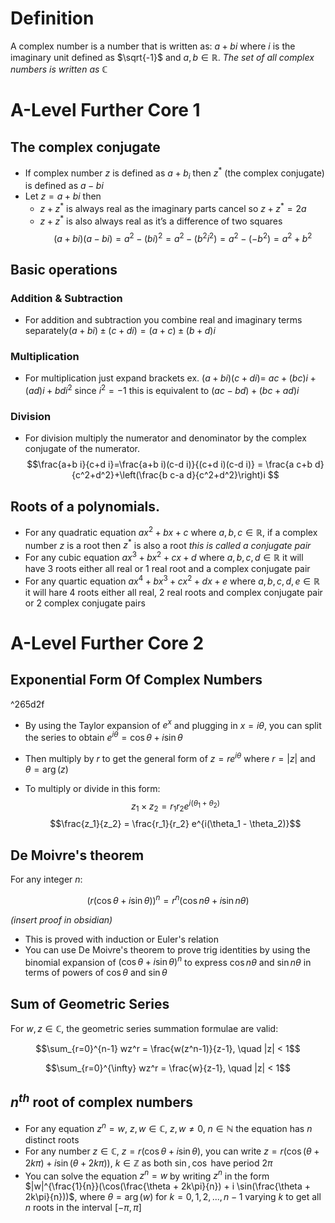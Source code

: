 # Definition
A complex number is a number that is written as: $a+b i$ where $i$ is the imaginary unit defined as $\sqrt{-1}$ and $a, b \in \mathbb{R}$. *The set of all complex numbers is written as $\mathbb{C}$*
# A-Level Further Core 1
## The complex conjugate
- If complex number $z$ is defined as $a+b_i$ then $z^*$ (the complex conjugate) is defined as $a-b i$
- Let $z=a+bi$ then
	- $z+z^*$ is always real as the imaginary parts cancel so $z+z^*=2 a$
	- $z+z^*$ is also always real as it’s a difference of two squares
$$
(a+b i)(a-b i)=a^2-(b i)^2=a^2-\left(b^2 i^2\right)=a^2-\left(-b^2\right)=a^2+b^2
$$

## Basic operations
### Addition & Subtraction
- For addition and subtraction you combine real and imaginary terms separately$(a+b i) \pm(c+d i)=(a+c) \pm(b+d) i$
### Multiplication
- For multiplication just expand brackets ex. $(a+b i)(c+d i)=$ $a c+(b c) i+(a d) i+b d i^2$ since $i^2=-1$ this is equivalent to $(a c-b d)+(b c+a d)i$
### Division
- For division multiply the numerator and denominator by the complex conjugate of the numerator.
$$\frac{a+b i}{c+d i}=\frac{a+b i)(c-d i)}{(c+d i)(c-d i)} = \frac{a c+b d}{c^2+d^2}+\left(\frac{b c-a d}{c^2+d^2}\right)i
$$
## Roots of a polynomials.
- For any quadratic equation $a x^2+b x+c$ where $a, b, c \in \mathbb{R}$, if a complex number $z$ is a root then $z^*$ is also a root *this is called a conjugate pair*
- For any cubic equation $a x^3+b x^2+c x+d$ where $a, b, c, d \in \mathbb{R}$ it will have 3 roots either all real or 1 real root and a complex conjugate pair
- For any quartic equation $a x^4+b x^3+c x^2+d x+e$ where $a, b, c, d, e \in \mathbb{R}$ it will hare 4 roots either all real, 2 real roots and complex conjugate pair or 2 complex conjugate pairs

# A-Level Further Core 2
## Exponential Form Of Complex Numbers

^265d2f

- By using the Taylor expansion of $e^x$ and plugging in $x = i\theta$, you can split the series to obtain $e^{i\theta} = \cos \theta + i \sin \theta$
- Then multiply by $r$ to get the general form of $z = re^{i\theta}$
where $r = |z|$ and $\theta = \arg(z)$

- To multiply or divide in this form:
$$z_1 \times z_2 = r_1r_2 e^{i(\theta_1 + \theta_2)}$$
$$\frac{z_1}{z_2} = \frac{r_1}{r_2} e^{i(\theta_1 - \theta_2)}$$

## De Moivre's theorem

For any integer $n$:

$$(r(\cos \theta + i \sin \theta))^n = r^n(\cos n\theta + i \sin n\theta)$$

*(insert proof in obsidian)*

- This is proved with induction or Euler's relation
- You can use De Moivre's theorem to prove trig identities by using the binomial expansion of $(\cos \theta + i \sin \theta)^n$ to express $\cos n\theta$ and $\sin n\theta$ in terms of powers of $\cos \theta$ and $\sin \theta$

## Sum of Geometric Series

For $w, z \in \mathbb{C}$, the geometric series summation formulae are valid:

$$\sum_{r=0}^{n-1} wz^r = \frac{w(z^n-1)}{z-1}, \quad |z| < 1$$

$$\sum_{r=0}^{\infty} wz^r = \frac{w}{z-1}, \quad |z| < 1$$

## $n^{th}$ root of complex numbers

- For any equation $z^n = w$, $z, w \in \mathbb{C}$, $z, w \neq 0$, $n \in \mathbb{N}$
the equation has $n$ distinct roots
- For any number $z \in \mathbb{C}$, $z = r(\cos \theta + i \sin \theta)$, you can write $z = r(\cos(\theta + 2k\pi) + i \sin(\theta + 2k\pi))$, $k \in \mathbb{Z}$ as both $\sin, \cos$ have period $2\pi$
- You can solve the equation $z^n = w$ by writing $z^n$ in the form
$|w|^{\frac{1}{n}}(\cos(\frac{\theta + 2k\pi}{n}) + i \sin(\frac{\theta + 2k\pi}{n}))$, where $\theta = \arg(w)$ for $k = 0,1,2,...,n-1$ varying $k$ to get all $n$ roots in the interval $[-\pi, \pi]$

